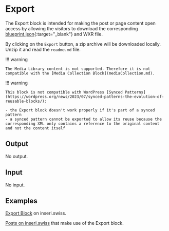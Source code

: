 # Export

The Export block is intended for making the post or page content open access by allowing the visitors to download the corresponding [blueprint.json](https://wordpress.github.io/wordpress-playground/blueprints-api/using-blueprints/){:target="\_blank"} and WXR file.

By clicking on the `Export` button, a zip archive will be downloaded locally. Unzip it and read the `readme.md` file.

!!! warning

    The Media Library content is not supported. Therefore it is not compatible with the [Media Collection Block](mediaCollection.md).

!!! warning

    This block is not compatible with WordPress [Synced Patterns](https://wordpress.org/news/2023/07/synced-patterns-the-evolution-of-reusable-blocks/):

    - the Export block doesn't work properly if it's part of a synced pattern
    - a synced pattern cannot be exported to allow its reuse because the corresponding XML only contains a reference to the original content and not the content itself

## Output

No output.

## Input

No input.

## Examples

[Export Block](https://inseri.swiss/2024/06/export-block/) on inseri.swiss.

[Posts on inseri.swiss](https://inseri.swiss/tag/export/) that make use of the Export block.
